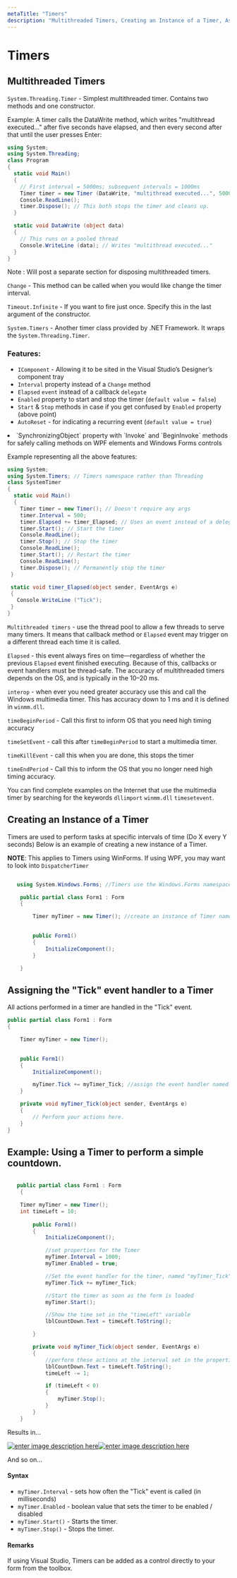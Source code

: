```yaml
---
metaTitle: "Timers"
description: "Multithreaded Timers, Creating an Instance of a Timer, Assigning the Tick event handler to a Timer, Example: Using a Timer to perform a simple countdown."
---
```


# Timers



## Multithreaded Timers


`System.Threading.Timer` - Simplest multithreaded timer. Contains two methods and one constructor.

Example:
A timer calls the DataWrite method, which writes "multithread executed..." after five
seconds have elapsed, and then every second after that until the user presses Enter:

```cs
using System;
using System.Threading;
class Program
{
  static void Main()
  {
    // First interval = 5000ms; subsequent intervals = 1000ms
    Timer timer = new Timer (DataWrite, "multithread executed...", 5000, 1000);
    Console.ReadLine();
    timer.Dispose(); // This both stops the timer and cleans up.
  }

  static void DataWrite (object data)
  {
    // This runs on a pooled thread
    Console.WriteLine (data); // Writes "multithread executed..."
  }
}

```

Note : Will post a separate section for disposing multithreaded timers.

`Change` - This method can be called when you would like change the timer interval.

`Timeout.Infinite` - If you want to fire just once. Specify this in the last argument of the constructor.

`System.Timers` - Another timer class provided by .NET Framework. It wraps the `System.Threading.Timer`.

### Features:

- `IComponent` - Allowing it to be sited in the Visual Studio’s Designer’s component tray
- `Interval` property instead of a `Change` method
- `Elapsed` `event` instead of a callback `delegate`
- `Enabled` property to start and stop the timer (`default value = false`)
- `Start` & `Stop` methods in case if you get confused by `Enabled` property (above point)
- `AutoReset` - for indicating a recurring event (`default value = true`)
<li>`SynchronizingObject` property with `Invoke` and `BeginInvoke` methods for
safely calling methods on WPF elements and Windows Forms controls</li>

Example representing all the above features:

```cs
using System;
using System.Timers; // Timers namespace rather than Threading
class SystemTimer
{
  static void Main()
  {
    Timer timer = new Timer(); // Doesn't require any args
    timer.Interval = 500;
    timer.Elapsed += timer_Elapsed; // Uses an event instead of a delegate
    timer.Start(); // Start the timer
    Console.ReadLine();
    timer.Stop(); // Stop the timer
    Console.ReadLine();
    timer.Start(); // Restart the timer
    Console.ReadLine();
    timer.Dispose(); // Permanently stop the timer
 }

 static void timer_Elapsed(object sender, EventArgs e)
 {
   Console.WriteLine ("Tick");
 }
}

```

`Multithreaded timers` - use the thread pool to allow a few threads to serve many
timers. It means that callback method or `Elapsed` event may trigger on a different
thread each time it is called.

`Elapsed` - this event always fires on time—regardless of whether the previous `Elapsed` event finished executing. Because of this, callbacks or event handlers must be thread-safe.
The accuracy of multithreaded timers depends on the OS, and is typically
in the 10–20 ms.

`interop` - when ever you need greater accuracy use this and call the Windows multimedia timer. This has accuracy down to 1 ms and it is defined in `winmm.dll`.

`timeBeginPeriod` - Call this first to inform OS that you need high timing accuracy

`timeSetEvent` - call this after `timeBeginPeriod` to start a multimedia timer.

`timeKillEvent` - call this when you are done, this stops the timer

`timeEndPeriod` - Call this to inform the OS that you no longer need high timing accuracy.

You can find complete examples on the Internet that use the multimedia timer by searching for the keywords `dllimport` `winmm.dll` `timesetevent`.



## Creating an Instance of a Timer


Timers are used to perform tasks at specific intervals of time (Do X every Y seconds)
Below is an example of creating a new instance of a Timer.

**NOTE**: This applies to Timers using WinForms. If using WPF, you may want to look into `DispatcherTimer`

```cs

   using System.Windows.Forms; //Timers use the Windows.Forms namespace

    public partial class Form1 : Form
    {

        Timer myTimer = new Timer(); //create an instance of Timer named myTimer

    
        public Form1()
        {
            InitializeComponent();
        }

    }

```



## Assigning the "Tick" event handler to a Timer


All actions performed in a timer are handled in the "Tick" event.

```cs
public partial class Form1 : Form
{

    Timer myTimer = new Timer();

    
    public Form1()
    {
        InitializeComponent();

        myTimer.Tick += myTimer_Tick; //assign the event handler named "myTimer_Tick"
    }

    private void myTimer_Tick(object sender, EventArgs e)
    {
        // Perform your actions here.
    }
}

```



## Example: Using a Timer to perform a simple countdown.


```cs

   public partial class Form1 : Form
    {

    Timer myTimer = new Timer();
    int timeLeft = 10;
    
        public Form1()
        {
            InitializeComponent();

            //set properties for the Timer
            myTimer.Interval = 1000;
            myTimer.Enabled = true;

            //Set the event handler for the timer, named "myTimer_Tick"
            myTimer.Tick += myTimer_Tick;

            //Start the timer as soon as the form is loaded
            myTimer.Start();

            //Show the time set in the "timeLeft" variable
            lblCountDown.Text = timeLeft.ToString();

        }

        private void myTimer_Tick(object sender, EventArgs e)
        {
            //perform these actions at the interval set in the properties.
            lblCountDown.Text = timeLeft.ToString();
            timeLeft -= 1;

            if (timeLeft < 0)
            {
                myTimer.Stop();
            }
        }
    }

```

Results in...

[<img src="http://i.stack.imgur.com/VZlnr.png" alt="enter image description here" />](http://i.stack.imgur.com/VZlnr.png)[<img src="http://i.stack.imgur.com/30t8F.png" alt="enter image description here" />](http://i.stack.imgur.com/30t8F.png)

And so on...



#### Syntax


- `myTimer.Interval` -  sets how often the "Tick" event is called (in milliseconds)
- `myTimer.Enabled` - boolean value that sets the timer to be enabled / disabled
- `myTimer.Start()` - Starts the timer.
- `myTimer.Stop()` - Stops the timer.



#### Remarks


If using Visual Studio, Timers can be added as a control directly to your form from the toolbox.


